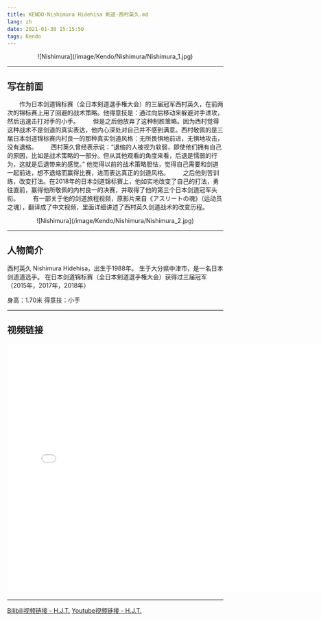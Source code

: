 ```yaml
---
title: KENDO-Nishimura Hidehisa 剣道-西村英久.md
lang: zh
date: 2021-01-30 15:15:50
tags: Kendo
---
```


<center>![Nishimura](/image/Kendo/Nishimura/Nishimura_1.jpg)</center> 

---------------------  

## 写在前面
    
&#8195;&#8195;作为日本剑道锦标赛（全日本剣道選手権大会）的三届冠军西村英久，在前两次的锦标赛上用了回避的战术策略。他得意技是：通过向后移动来躲避对手进攻，然后迅速击打对手的小手。
&#8195;&#8195;但是之后他放弃了这种制胜策略。因为西村觉得这种战术不是剑道的真实表达，他内心深处对自己并不感到满意。西村敬佩的是三届日本剑道锦标赛内村良一的那种真实剑道风格：无所畏惧地前进，无惧地攻击，没有退缩。
&#8195;&#8195;西村英久曾经表示说：“退缩的人被视为软弱，即使他们拥有自己的原因，比如是战术策略的一部分。但从其他观看的角度来看，后退是懦弱的行为，这就是后退带来的感觉。” 他觉得以前的战术策略胆怯，觉得自己需要和剑道一起前进，想不退缩而赢得比赛，进而表达真正的剑道风格。 
&#8195;&#8195;之后他刻苦训练，改变打法。在2018年的日本剑道锦标赛上，他如实地改变了自己的打法，勇往直前，赢得他所敬佩的内村良一的决赛，并取得了他的第三个日本剑道冠军头衔。
&#8195;&#8195;有一部关于他的剑道旅程视频，原影片来自《アスリートの魂》（运动员之魂），翻译成了中文视频，里面详细讲述了西村英久剑道战术的改变历程。

<center>![Nishimura](/image/Kendo/Nishimura/Nishimura_2.jpg)</center>

---------------------  

## 人物简介  

西村英久 Nishimura Hidehisa，出生于1988年。
生于大分県中津市，是一名日本剑道道选手。
在日本剑道锦标赛（全日本剣道選手権大会）获得过三届冠军
（2015年，2017年，2018年）

身高：1.70米
得意技：小手

---------------------  

## 视频链接 

<center><iframe src="//player.bilibili.com/player.html?aid=930241223&bvid=BV1mK4y1o7kw&cid=327614542&page=1" height="580" width="760" quality="high" scrolling="no" border="0" frameborder="no" framespacing="0" allowfullscreen="true"> </iframe></center>  
  
---------------------  

[Bilibili视频链接 - H.J.T.](https://www.bilibili.com/video/BV1mK4y1o7kw "Title")
[Youtube视频链接 - H.J.T.](https://youtu.be/7JVFqALsxdU "Title")
